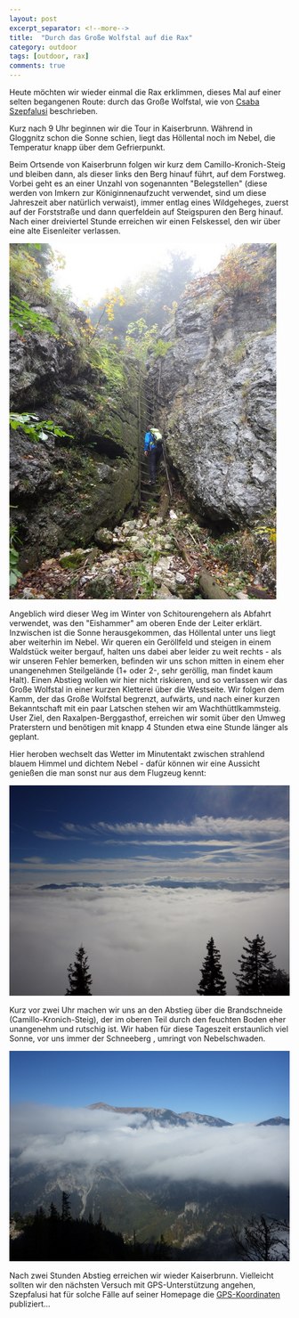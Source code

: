 ```yaml
---
layout: post
excerpt_separator: <!--more-->
title:  "Durch das Große Wolfstal auf die Rax"
category: outdoor
tags: [outdoor, rax]
comments: true
---
```


Heute möchten wir wieder einmal die Rax erklimmen, dieses Mal auf einer selten begangenen Route: durch das Große Wolfstal, wie von [Csaba Szepfalusi](http://www.styriabooks.at/article/4421) beschrieben.

<!--more-->

Kurz nach 9 Uhr beginnen wir die Tour in Kaiserbrunn. Während in Gloggnitz schon die Sonne schien, liegt das Höllental noch im Nebel, die Temperatur knapp über dem Gefrierpunkt.

Beim Ortsende von Kaiserbrunn folgen wir kurz dem Camillo-Kronich-Steig und bleiben dann, als dieser links den Berg hinauf führt, auf dem Forstweg. Vorbei geht es an einer Unzahl von sogenannten "Belegstellen" (diese werden von Imkern zur Königinnenaufzucht verwendet, sind um diese Jahreszeit aber natürlich verwaist), immer entlag eines Wildgeheges, zuerst auf der Forststraße und dann querfeldein auf Steigspuren den Berg hinauf. Nach einer dreiviertel Stunde erreichen wir einen Felskessel, den wir über eine alte Eisenleiter verlassen.

![](/assets/outdoor/RIMG0404.JPG "Felskessel und Eisenleiter")

Angeblich wird dieser Weg im Winter von Schitourengehern als Abfahrt verwendet, was den "Eishammer" am oberen Ende der Leiter erklärt.
Inzwischen ist die Sonne herausgekommen, das Höllental unter uns liegt aber weiterhin im Nebel.
Wir queren ein Geröllfeld und steigen in einem Waldstück weiter bergauf, halten uns dabei aber leider zu weit rechts - als wir unseren Fehler bemerken, befinden wir uns schon mitten in einem eher unangenehmen Steilgelände (1+ oder 2-, sehr geröllig, man findet kaum Halt). Einen Abstieg wollen wir hier nicht riskieren, und so verlassen wir das Große Wolfstal in einer kurzen Kletterei über die Westseite. Wir folgen dem Kamm, der das Große Wolfstal begrenzt, aufwärts, und nach einer kurzen Bekanntschaft mit ein paar Latschen stehen wir am Wachthüttlkammsteig. User Ziel, den Raxalpen-Berggasthof, erreichen wir somit über den Umweg Praterstern und benötigen mit knapp 4 Stunden etwa eine Stunde länger als geplant.

Hier heroben wechselt das Wetter im Minutentakt zwischen strahlend blauem Himmel und dichtem Nebel - dafür können wir eine Aussicht genießen die man sonst nur aus dem Flugzeug kennt:

![](/assets/outdoor/RIMG0416.JPG "Blick von der Seilbahn-Bergstation Richtung Süden")

Kurz vor zwei Uhr machen wir uns an den Abstieg über die Brandschneide (Camillo-Kronich-Steig), der im oberen Teil durch den feuchten Boden eher unangenehm und rutschig ist. Wir haben für diese Tageszeit erstaunlich viel Sonne, vor uns immer der Schneeberg , umringt von Nebelschwaden.

![](/assets/outdoor/RIMG0420.JPG "Der Schneeberg, umringt von Nebel")

Nach zwei Stunden Abstieg erreichen wir wieder Kaiserbrunn.
Vielleicht sollten wir den nächsten Versuch mit GPS-Unterstützung angehen, Szepfalusi hat für solche Fälle auf seiner Homepage die [GPS-Koordinaten](http://www.csaba.at/show_content2.php?s2id=117) publiziert...

